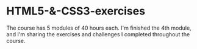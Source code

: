 # HTML5-&-CSS3-exercises
 The course has 5 modules of 40 hours each. I'm finished the 4th module, and I'm sharing the exercises and challenges I completed throughout the course.
